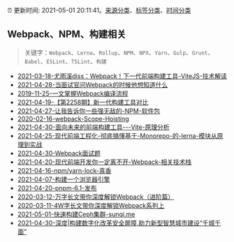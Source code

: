 :alarm_clock: 更新时间: 2021-05-01 20:11:41。[来源分类](../README.md)、[标签分类](../TAGS.md)、[时间分类](../TIMELINE.md)

## Webpack、NPM、构建相关


> 关键字：`Webpack`、`Lerna`、`Rollup`、`NPM`、`NPX`、`Yarn`、`Gulp`、`Grunt`、`Babel`、`ESLint`、`TSLint`、`构建`



- [2021-03-18-尤雨溪diss：Webpack！下一代前端构建工具-ViteJS-技术解读](https://www.ershicimi.com/p/2dc24e357776e8fd2834a6907765530a) 
- [2021-04-28-当面试官问Webpack的时候他想知道什么](https://www.ershicimi.com/p/97d4ca815ea6ec7a592b4cbc3d5b8aad) 
- [2019-11-25-一文掌握Webpack编译流程](https://www.ershicimi.com/p/a47e055b404be5ccb5898cd673c569c6) 
- [2021-04-19-【第2258期】新一代构建工具对比](https://www.ershicimi.com/p/f615ac506625b9ce04ad31a89c055a02) 
- [2021-04-27-让我告诉你一些强无敌的-NPM-软件包](https://www.ershicimi.com/p/be22088b65ad4a5b4408379f93828bd7) 
- [2020-02-16-webpack-Scope-Hoisting](https://www.ershicimi.com/p/77632bc7cbc490c22556d88785034320) 
- [2021-04-30-面向未来的前端构建工具---Vite-原理分析](https://www.ershicimi.com/p/07cc4238b97ed29773ab98a2259b0206) 
- [2021-04-25-现代前端工程化-彻底搞懂基于-Monorepo-的-lerna-模块从原理到实战](https://www.ershicimi.com/p/aa316ff1fab153e9e2dc1245cd537823) 
- [2021-04-30-Webpack面试题](https://www.ershicimi.com/p/617a09bd4f8884461a6852cd3e8f25ee) 
- [2021-04-20-现代前端开发你一定离不开-Webpack-相关技术栈](https://www.ershicimi.com/p/4e9689ceed74edcc9e4f98b74a76b17f) 
- [2021-04-16-npm/yarn-lock-真香](https://www.ershicimi.com/p/5e62692a7e794241024c3798977f097d) 
- [2021-04-07-构建一个浏览器引擎](https://www.ershicimi.com/p/ac600b016c39d194cc371e73326bb674) 
- [2021-04-20-pnpm-6.1-发布](https://www.ershicimi.com/p/4224fa6d39c6d08ba200bc9f4282461b) 
- [2020-03-12-万字长文带你深度解锁Webpack（进阶篇）](https://www.ershicimi.com/p/d1a2be7e4e1914628f25d2a91506a019) 
- [2020-03-11-4W字长文带你深度解锁Webpack系列上](https://www.ershicimi.com/p/13d5f7aa90b75c9a63efce45140f4db4) 
- [2021-05-01-快速构建Ceph集群-sunqi.me](https://blogread.cn/news/go.php?idItem=14318&url=http%3A%2F%2Fsunqi.me%2F2020%2F09%2F12%2F%25E5%25BF%25AB%25E9%2580%259F%25E6%259E%2584%25E5%25BB%25BACeph%25E9%259B%2586%25E7%25BE%25A4%2F%3Fcomefrom%3Dhttps%253A%252F%252Fblogread.cn%252Fnews%252F) 
- [2021-04-30-深度|构建数字化改革安全屏障,助力新型智慧城市建设“千城千面”](https://sec.thief.one/article_content?a_id=2fc12806697c8f873fd57b66ff84603a) 